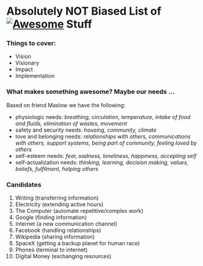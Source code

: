 # Absolutely NOT Biased List of [![Awesome](https://cdn.rawgit.com/sindresorhus/awesome/d7305f38d29fed78fa85652e3a63e154dd8e8829/media/badge.svg)](https://github.com/sindresorhus/awesome) Stuff

### Things to cover:
  - Vision
  - Visionary
  - Impact
  - Implementation

### What makes something awesome? Maybe our needs ...

Based on friend Maslow we have the following:

  - physiologic needs: _breathing, circulation, temperature, intake of food and fluids, elimination of wastes, movement_
  - safety and security needs: 	_housing, community, climate_
  - love and belonging needs:	_relationships with others, communications with others, support systems, being part of community, feeling loved by others_
  - self-esteem needs:  _fear, sadness, loneliness, happiness, accepting self_
  - self-actualization needs:	_thinking, learning, decision making, values, beliefs, fulfilment, helping others_

### Candidates

1. Writing (transferring information)
2. Electricity (extending active hours)
3. The Computer (automate repetitive/complex work)
4. Google (finding information)
5. Internet (a new communication channel)
6. Facebook (handling relationships)
7. Wikipedia (sharing information)
8. SpaceX (getting a backup planet for human race)
9. Phones (terminal to internet)
10. Digital Money (exchanging resources)
